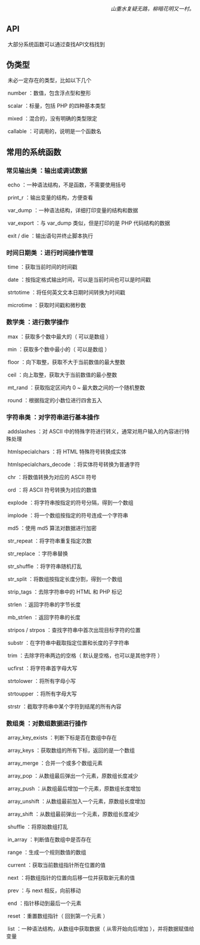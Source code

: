 <h6 align="right">山重水复疑无路，柳暗花明又一村。</h6>



## API

​	大部分系统函数可以通过查找API文档找到

## 伪类型

​	未必一定存在的类型，比如以下几个

​	number ：数值，包含浮点型和整形

​	scalar ：标量，包括 PHP 的四种基本类型

​	mixed ：混合的，没有明确的类型限定

​	callable ：可调用的，说明是一个函数名

## 常用的系统函数

### 常见输出类 ：输出或调试数据

​	echo ：一种语法结构，不是函数，不需要使用括号

​	print_r ：输出变量的结构，方便查看

​	var_dump ：一种语法结构，详细打印变量的结构和数据

​	var_export ：与 var_dump 类似，但是打印的是 PHP 代码结构的数据

​	exit / die ：输出语句并终止脚本执行

### 时间日期类 ：进行时间操作管理

​	time ：获取当前时间的时间戳

​	date ：按指定格式输出时间，可以是当前时间也可以是时间戳

​	strtotime ：将任何英文文本日期时间转换为时间戳

​	microtime ：获取时间戳和微秒数

### 数学类 ：进行数学操作

​	max ：获取多个数中最大的（ 可以是数组 ）

​	min ：获取多个数中最小的（ 可以是数组 ）

​	floor ：向下取整，获取不大于当前数值的最大整数

​	ceil ：向上取整，获取大于当前数值的最小整数

​	mt_rand ：获取指定区间内 0 ~ 最大数之间的一个随机整数

​	round ：根据指定的小数位进行四舍五入

### 字符串类 ：对字符串进行基本操作

​	addslashes ：对 ASCII 中的特殊字符进行转义，通常对用户输入的內容进行特殊处理

​	htmlspecialchars ：将 HTML 特殊符号转换成实体

​	htmlspecialchars_decode ：将实体符号转换为普通字符

​	chr ：将数值转换为对应的 ASCII 符号

​	ord ：将 ASCII 符号转换为对应的数值

​	explode ：将字符串按指定的符号分隔，得到一个数组

​	implode ：将一个数组按指定的符号连成一个字符串

​	md5 ：使用 md5 算法对数据进行加密

​	str_repeat ：将字符串重复指定次数

​	str_replace ：字符串替换

​	str_shuffle ：将字符串随机打乱

​	str_split ：将数组按指定长度分割，得到一个数组

​	strip_tags ：去除字符串中的 HTML 和 PHP 标记

​	strlen ：返回字符串的字节长度

​	mb_strlen ：返回字符串的长度

​	stripos / strpos ：查找字符串中首次出现目标字符的位置

​	substr ：在字符串中截取指定位置和长度的子字符串

​	trim ：去除字符串两边的空格（ 默认是空格，也可以是其他字符 ）

​	ucfirst ：将字符串首字母大写

​	strtolower ：将所有字母小写

​	strtoupper ：将所有字母大写

​	strstr ：截取字符串中某个字符到结尾的所有內容

### 数组类 ：对数组数据进行操作

​	array_key_exists ：判断下标是否在数组中存在

​	array_keys ：获取数组的所有下标，返回的是一个数组

​	array_merge ：合并一个或多个数组元素

​	array_pop ：从数组最后弹出一个元素，原数组长度减少

​	array_push ：从数组最后增加一个元素，原数组长度增加

​	array_unshift ：从数组最前加入一个元素，原数组长度增加

​	array_shift ：从数组最前弹出一个元素，原数组长度减少

​	shuffle ：将原始数组打乱

​	in_array ：判断值在数组中是否存在

​	range ：生成一个规则数值的数组

​	current ：获取当前数组指针所在位置的值

​	next ：将数组指针的位置向后移一位并获取新元素的值

​	prev ：与 next 相反，向前移动

​	end ：指针移动到最后一个元素

​	reset ：重置数组指针（ 回到第一个元素 ）

​	list ：一种语法结构，从数组中获取数据（ 从零开始向后增加 ），并将数据赋值给变量




